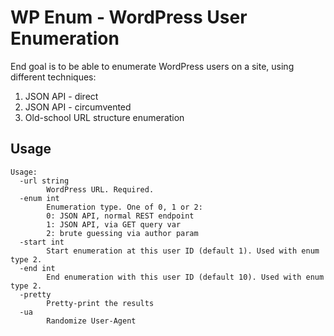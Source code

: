 WP Enum - WordPress User Enumeration
====================================

End goal is to be able to enumerate WordPress users on a site, using different techniques:

1. JSON API - direct
2. JSON API - circumvented
3. Old-school URL structure enumeration


Usage
-----

```
Usage:
  -url string
        WordPress URL. Required.
  -enum int
        Enumeration type. One of 0, 1 or 2:
		0: JSON API, normal REST endpoint
		1: JSON API, via GET query var
		2: brute guessing via author param
  -start int
        Start enumeration at this user ID (default 1). Used with enum type 2.
  -end int
        End enumeration with this user ID (default 10). Used with enum type 2.
  -pretty
        Pretty-print the results
  -ua
        Randomize User-Agent
```
